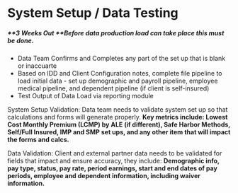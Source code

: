 # System Setup / Data Testing

##### **3 Weeks Out **Before data production load can take place this must be done.

* Data Team Confirms and Completes any part of the set up that is blank or inaccuarte
* Based on IDD and Client Configuration notes, complete file pipeline to load initial data - set up demographic and payroll pipeline, employee medical pipeline, and dependent pipeline \(if client is self-insured\)
* Test Output of Data Load via reporting module

System Setup Validation: Data team needs to validate system set up so that calculations and forms will generate properly. **Key metrics include: Lowest Cost Monthly Premium \(LCMP\) by ALE \(if different\), Safe Harbor Methods, Self/Full Insured, IMP and SMP set ups, and any other item that will impact the forms and calcs.**

Data Validation: Client and external partner data needs to be validated for fields that impact and ensure accuracy, they include: **Demographic info, pay type, status, pay rate, period earnings, start and end dates of pay periods, employee and dependent information, including waiver information.**

